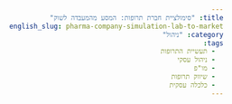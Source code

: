 ```yaml
---
title: "סימולציית חברת תרופות: המסע מהמעבדה לשוק"
english_slug: pharma-company-simulation-lab-to-market
category: "ניהול"
tags:
  - תעשיית התרופות
  - ניהול עסקי
  - מו"פ
  - שיווק תרופות
  - כלכלה עסקית
---
```

<!DOCTYPE html>
<html lang="he" dir="rtl">
<head>
    <meta charset="UTF-8">
    <meta name="viewport" content="width=device-width, initial-scale=1.0">
    <title>סימולציית חברת תרופות</title>
    <style>
        @import url('https://fonts.googleapis.com/css2?family=Heebo:wght@300;400;500;700&display=swap');

        body {
            font-family: 'Heebo', sans-serif;
            line-height: 1.7;
            margin: 0;
            padding: 20px;
            background: linear-gradient(135deg, #e0f7fa 0%, #b3e5fc 100%);
            color: #333;
            display: flex;
            justify-content: center;
            align-items: flex-start;
            min-height: 100vh;
        }
        .container {
            max-width: 900px;
            width: 100%;
            margin: auto;
            background: #ffffff;
            padding: 30px;
            border-radius: 12px;
            box-shadow: 0 8px 20px rgba(0, 0, 0, 0.1);
            overflow: hidden;
        }
        h1, h2 {
            color: #0277bd; /* Deep Sky Blue */
            text-align: center;
            margin-bottom: 20px;
            font-weight: 700;
        }
         h1 {
             font-size: 2.2rem;
         }
         h2 {
             font-size: 1.6rem;
             margin-top: 25px;
             border-bottom: 2px solid #e0f7fa;
             padding-bottom: 10px;
         }
        p {
            margin-bottom: 15px;
            font-size: 1.1rem;
        }

        .simulation-area {
            border: 1px solid #b3e5fc; /* Light blue border */
            padding: 25px;
            margin-top: 30px;
            border-radius: 8px;
            background-color: #f1f8e9; /* Light green background */
            box-shadow: inset 0 0 10px rgba(0, 0, 0, 0.05);
            transition: all 0.3s ease-in-out;
        }
         .simulation-area.processing {
             background-color: #fff9c4; /* Light yellow */
             border-color: #fbc02d; /* Yellow */
             animation: pulse 1.5s infinite alternate;
         }

        @keyframes pulse {
            from { box-shadow: inset 0 0 10px rgba(0, 0, 0, 0.05); }
            to { box-shadow: inset 0 0 15px rgba(251, 192, 45, 0.3); }
        }

        .status-panel {
            display: grid;
            grid-template-columns: repeat(auto-fit, minmax(150px, 1fr));
            gap: 15px;
            margin-bottom: 20px;
            padding: 15px;
            background-color: #e1f5fe; /* Extra light blue */
            border-radius: 8px;
            box-shadow: 0 2px 5px rgba(0,0,0,0.05);
        }
        .status-item {
            font-weight: 500;
            color: #01579b; /* Darker blue */
            font-size: 1rem;
            display: flex;
            flex-direction: column;
            align-items: center;
            text-align: center;
            padding: 8px;
            border: 1px solid #b3e5fc;
            border-radius: 5px;
            background-color: #ffffff;
        }
        .status-item span {
            font-weight: 700;
            color: #00796b; /* Teal */
            margin-top: 4px;
            font-size: 1.1rem;
             transition: color 0.3s ease;
        }
         .cash-gain span { color: #388e3c !important; } /* Green */
         .cash-loss span { color: #d32f2f !important; } /* Red */
         .reputation-gain span { color: #388e3c !important; } /* Green */
         .reputation-loss span { color: #d32f2f !important; } /* Red */


        .action-panel {
            display: flex;
            flex-wrap: wrap;
            justify-content: center;
            gap: 10px;
            margin-bottom: 20px;
        }
        .action-panel button {
            flex-grow: 1;
            min-width: 150px;
            padding: 12px 20px;
            background-color: #03a9f4; /* Light Blue */
            color: white;
            border: none;
            border-radius: 5px;
            cursor: pointer;
            font-size: 1.1rem;
            font-weight: 500;
            transition: background-color 0.3s ease, transform 0.1s ease;
            box-shadow: 0 2px 5px rgba(0,0,0,0.1);
        }
        .action-panel button:hover:not(:disabled) {
            background-color: #0288d1; /* Darker Light Blue */
            transform: translateY(-2px);
        }
         .action-panel button:active:not(:disabled) {
            transform: translateY(0);
            box-shadow: 0 1px 3px rgba(0,0,0,0.1);
         }
         .action-panel button:disabled {
            background-color: #bdbdbd; /* Grey */
            cursor: not-allowed;
            box-shadow: none;
            transform: none;
            opacity: 0.7;
        }

        .output-log {
            margin-top: 20px;
            padding: 15px;
            border: 1px solid #b2dfdb; /* Light teal */
            background-color: #e0f2f7; /* Extra light cyan */
            max-height: 250px;
            overflow-y: auto;
            border-radius: 8px;
            box-shadow: inset 0 0 8px rgba(0,0,0,0.05);
            font-size: 0.95rem;
        }
        .output-log div {
            margin-bottom: 10px;
            padding-bottom: 8px;
            border-bottom: 1px dashed #b2dfdb;
            opacity: 0; /* Start hidden for animation */
            transform: translateY(20px); /* Start below for animation */
            animation: logEntryFadeIn 0.5s ease forwards; /* Animation */
        }
        .output-log div:last-child {
            border-bottom: none;
            animation-delay: 0s !important; /* Ensure the latest is fastest */
        }
         /* Apply animation delay to previous entries */
        .output-log div:not(:last-child) {
             animation-delay: 0.1s; /* Stagger effect */
        }

        @keyframes logEntryFadeIn {
            to {
                opacity: 1;
                transform: translateY(0);
            }
        }

        .explanation-toggle {
            display: block;
            width: fit-content;
            margin: 30px auto;
            padding: 12px 25px;
            background-color: #4caf50; /* Green */
            color: white;
            border: none;
            border-radius: 5px;
            cursor: pointer;
            font-size: 1.1rem;
            font-weight: 500;
            transition: background-color 0.3s ease, transform 0.1s ease;
            box-shadow: 0 2px 5px rgba(0,0,0,0.1);
        }
        .explanation-toggle:hover {
            background-color: #388e3c; /* Darker green */
            transform: translateY(-2px);
        }
         .explanation-toggle:active {
             transform: translateY(0);
             box-shadow: 0 1px 3px rgba(0,0,0,0.1);
         }

        .explanation-content {
            display: none;
            margin-top: 20px;
            padding: 20px;
            border: 1px solid #cfd8dc; /* Light grey blue */
            border-radius: 8px;
            background-color: #eceff1; /* Extra light grey blue */
            line-height: 1.8;
            font-size: 1rem;
            box-shadow: 0 2px 5px rgba(0,0,0,0.05);
             animation: fadeIn 0.5s ease-out;
        }

        @keyframes fadeIn {
             from { opacity: 0; transform: translateY(10px); }
             to { opacity: 1; transform: translateY(0); }
        }

        .explanation-content h2 {
            text-align: right;
            color: #0277bd;
            margin-top: 15px;
            margin-bottom: 10px;
            border-bottom: none;
            padding-bottom: 0;
        }
         .explanation-content h3 {
             color: #00796b;
             margin-top: 15px;
             margin-bottom: 8px;
             font-size: 1.2rem;
             font-weight: 700;
         }
         .explanation-content ul {
            list-style-type: disc;
            padding-right: 20px;
            margin-bottom: 15px;
        }
         .explanation-content li {
            margin-bottom: 10px;
         }
         .explanation-content strong {
             font-weight: 700;
             color: #01579b;
         }

         .game-message {
             text-align: center;
             font-size: 1.5rem;
             font-weight: 700;
             margin-top: 20px;
             padding: 15px;
             border-radius: 8px;
         }
         .game-message.win {
             color: #1b5e20; /* Dark green */
             background-color: #e8f5e9; /* Extra light green */
             border: 2px solid #4caf50;
         }
         .game-message.lose {
             color: #b71c1c; /* Dark red */
             background-color: #ffebee; /* Extra light red */
             border: 2px solid #f44336;
         }

         /* Progress bar for simulation stages */
         .progress-bar-container {
             width: 100%;
             background-color: #e0e0e0;
             border-radius: 5px;
             margin-top: 15px;
             overflow: hidden;
             display: none; /* Hidden by default */
         }
         .progress-bar {
             height: 20px;
             width: 0%;
             background-color: #03a9f4;
             text-align: center;
             line-height: 20px;
             color: white;
             font-size: 0.9rem;
             transition: width 0.4s ease-in-out;
         }
          .simulation-area.processing .progress-bar-container {
              display: block; /* Show when processing */
          }


    </style>
</head>
<body>
    <div class="container">
        <h1>סימולציית חברת תרופות: המסע מהמעבדה לשוק</h1>
        <p>ברוכים הבאים לעולם המאתגר של תעשיית התרופות! אתם עומדים בראש חברת ביוטק חדשה עם הון ראשוני וחלום גדול: לגלות, לפתח ולהשיק תרופה שתשנה חיים. הדרך ארוכה ומפותלת, רצופה בהשקעות ענק, סיכונים מדעיים ורגולטוריים, ותחרות עזה. האם יש לכם את מה שנדרש כדי לנווט את החברה שלכם להצלחה?</p>
        <p>כל החלטה שתקבלו תעלה לכם כסף, תשפיע על המוניטין שלכם ותקדם (או תעצור) את התרופה שלכם בצנרת הפיתוח. הצליחו לאשר מספיק תרופות לפני שהכסף נגמר!</p>

        <div class="simulation-area" id="simulation-area">
            <h2>הסימולציה בפעולה</h2>
            <div class="status-panel">
                <div class="status-item" id="cash-status">מזומנים: <span id="cash">100,000,000</span>₪</div>
                <div class="status-item" id="reputation-status">מוניטין: <span id="reputation">50</span></div>
                <div class="status-item">תרופות מאושרות: <span id="approved-drugs">0</span></div>
                <div class="status-item">תרופה בפיתוח: <span id="drug-in-pipeline">אין</span></div>
                 <div class="status-item">שלב נוכחי: <span id="current-stage">התחלה</span></div>
            </div>

            <div class="progress-bar-container">
                 <div class="progress-bar" id="progress-bar"></div>
            </div>

            <div class="action-panel">
                <button id="start-rnd">התחל מחקר ופיתוח (10M₪)</button>
                 <button id="start-clinical-1" disabled>ניסוי קליני שלב I (20M₪)</button>
                 <button id="start-clinical-2" disabled>ניסוי קליני שלב II (50M₪)</button>
                 <button id="start-clinical-3" disabled>ניסוי קליני שלב III (100M₪)</button>
                 <button id="submit-regulation" disabled>הגש לאישור רגולטורי (5M₪)</button>
                 <button id="launch-marketing" disabled>השק לשוק (שיווק) (30M₪)</button>
            </div>

            <div class="output-log" id="log">
                <div>ברוכים הבאים למסע מרתק בעולם הפארמה! המטרה: לפתח תרופות מצילות חיים ולהצליח כלכלית. יש לכם 100 מיליון ₪ להתחלה. בהצלחה!</div>
            </div>

             <div class="game-message" id="game-message" style="display: none;"></div>
        </div>

        <button class="explanation-toggle" id="toggle-explanation">הצג הסבר על עולם תעשיית התרופות</button>

        <div class="explanation-content" id="explanation">
            <h2>הסבר: עולם תעשיית התרופות - מבט מעמיק</h2>
            <p>תעשיית התרופות היא אחת התעשיות המורכבות, המסוכנות (מבחינה פיננסית) והמשפיעות ביותר בעולם. היא דורשת שילוב נדיר של מדע פורץ דרך, ניהול סיכונים קפדני, הבנה רגולטורית עמוקה ויכולות שיווק אסטרטגיות. הסימולציה שבה שיחקתם היא מודל פשטני מאוד, אך היא נועדה להמחיש את האתגרים וההחלטות המרכזיות לאורך חיי פרויקט פיתוח תרופה.</p>

            <h3>שלבי המסע של תרופה חדשה:</h3>
            <ul>
                <li>
                    <strong>גילוי ומחקר ראשוני (Discovery & Preclinical):</strong> זהו שלב החיפוש אחר מולקולות פוטנציאליות לטיפול במחלה מסוימת. הוא כולל הבנת מנגנוני המחלה, זיהוי מטרות ביולוגיות רלוונטיות, וסינתזה או גילוי של תרכובות כימיות או ביולוגיות שיכולות להשפיע על אותן מטרות. לאחר מכן, מתבצעות בדיקות מעבדה ובדיקות ראשוניות על בעלי חיים (מחקר פרה-קליני) כדי לבחון בטיחות ויעילות ראשונית לפני המעבר לניסויים בבני אדם. זהו שלב יקר מאוד ועם שיעורי הצלחה נמוכים.
                </li>
                <li>
                    <strong>ניסויים קליניים (Clinical Trials) - על בני אדם:</strong> אם התרופה הפוטנציאלית עוברת את השלב הפרה-קליני בהצלחה, היא יכולה להתקדם לניסויים קליניים, המחולקים לשלבים:
                    <ul>
                        <li><strong>שלב I:</strong> מתמקד בעיקר בבטיחות. מעורבים בו קבוצה קטנה של מתנדבים בריאים (או לעיתים חולים במחלה קשה) כדי לבדוק את טווח המינון הבטוח, דרכי הספיגה והפינוי של התרופה בגוף. שיעור הכישלון בשלב זה גבוה יחסית, בעיקר מסיבות בטיחות.</li>
                        <li><strong>שלב II:</strong> בודק יעילות ראשונית ובטיחות בקבוצה גדולה יותר של חולים במחלה המיועדת. מטרתו למצוא את המינון האופטימלי ולהעריך האם יש סימן כלשהו שהתרופה אכן עובדת. זהו שלב קריטי ויקר, ושיעור הכישלון בו גבוה מאוד.</li>
                        <li><strong>שלב III:</strong> השלב הגדול והיקר ביותר. מעורבים בו מאות או אלפי חולים, לעיתים במרכזים רפואיים רבים ברחבי העולם. מטרתו להוכיח באופן חד משמעי את יעילות ובטיחות התרופה בהשוואה לפלצבו (תרופת דמה) או לתרופות קיימות. כישלון בשלב III הוא מכה אנושה לחברה.</li>
                    </ul>
                </li>
                <li>
                    <strong>הגשה לאישור רגולטורי (Regulatory Submission):</strong> אם התרופה צולחת את כל שלבי הניסויים הקליניים, החברה אוספת את כל המידע שנצבר ומגישה אותו לרשויות הרגולציה במדינות השונות (כמו ה-FDA בארה"ב, ה-EMA באירופה, או משרד הבריאות בישראל). הרשויות בוחנות בקפידה את הנתונים כדי לוודא שהתרופה בטוחה ויעילה לשימוש בציבור. תהליך הבדיקה ארוך ויסודי.
                </li>
                <li>
                    <strong>אישור והשקה מסחרית (Approval & Commercialization):</strong> לאחר קבלת האישור הרגולטורי, החברה יכולה להשיק את התרופה לשוק. שלב זה דורש השקעות ענק בשיווק, מכירות, ייצור והפצה. ההצלחה המסחרית תלויה בגורמים רבים, כולל התחרות בשוק, נגישות (הכללה בסל התרופות), ואסטרטגיית המחיר והשיווק.
                </li>
            </ul>

            <h3>האתגרים הגדולים:</h3>
            <ul>
                <li><strong>סיכון וכישלון:</strong> רוב מוחלט של הפרויקטים נכשלים בשלבים שונים, בעיקר בשלבים הקליניים. פיתוח תרופה אחת שלוקח 10-15 שנה עולה בממוצע מעל מיליארד דולר (כולל עלויות הכישלונות).</li>
                <li><strong>רגולציה מחמירה:</strong> דרישות הרשויות גבוהות ומשתנות, ותהליך האישור ארוך ויקר.</li>
                <li><strong>השקעות ענק:</strong> כל שלב דורש מימון משמעותי. חברות נדרשות לגייס הון רב שוב ושוב.</li>
                <li><strong>תחרות:</strong> חברות רבות מתחרות על פיתוח תרופות לאותן מחלות.</li>
                <li><strong>מודלים עסקיים:</strong> ההכנסות מגיעות רק שנים רבות לאחר תחילת ההשקעה, ותקופת הפטנט המגנה על הבלעדיות מוגבלת בזמן.</li>
            </ul>
            <p>כפי שראיתם בסימולציה, ניהול חברת תרופות הוא איזון עדין בין נטילת סיכונים מחושבים, ניהול פיננסי קפדני והתמדה מדעית. הצלחה בשוק זה יכולה להניב רווחים עצומים ולא פחות חשוב - להשפיע לטובה על בריאות מיליוני אנשים ברחבי העולם.</p>
        </div>
    </div>

    <script>
        const cashElement = document.getElementById('cash');
        const reputationElement = document.getElementById('reputation');
        const approvedDrugsElement = document.getElementById('approved-drugs');
        const drugInPipelineElement = document.getElementById('drug-in-pipeline');
        const currentStageElement = document.getElementById('current-stage');
        const logElement = document.getElementById('log');
        const simulationArea = document.getElementById('simulation-area');
        const progressBarContainer = document.getElementById('progress-bar-container');
        const progressBar = document.getElementById('progress-bar');
        const gameMessageElement = document.getElementById('game-message');

        const startRndButton = document.getElementById('start-rnd');
        const startClinical1Button = document.getElementById('start-clinical-1');
        const startClinical2Button = document.getElementById('start-clinical-2');
        const startClinical3Button = document.getElementById('start-clinical-3');
        const submitRegulationButton = document.getElementById('submit-regulation');
        const launchMarketingButton = document.getElementById('launch-marketing');

        const explanationToggle = document.getElementById('toggle-explanation');
        const explanationContent = document.getElementById('explanation');

        let gameState = {
            cash: 100000000, // Start with 100M
            reputation: 50, // 0-100
            approvedDrugs: 0,
            drugInPipeline: null, // null, 'R&D', 'Clinical I', 'Clinical II', 'Clinical III', 'Regulation', 'Approved', 'Failed'
            currentStage: 'התחלה',
            rndCost: 10000000, // 10M
            clinicalCost1: 20000000, // 20M
            clinicalCost2: 50000000, // 50M
            clinicalCost3: 100000000, // 100M
            regulationCost: 5000000, // 5M
            marketingCost: 30000000, // 30M
            rndSuccessRate: 0.3, // 30% chance
            clinicalSuccessRate1: 0.6, // 60% chance
            clinicalSuccessRate2: 0.5, // 50% chance
            clinicalSuccessRate3: 0.7, // 70% chance
            regulationApprovalRate: 0.8, // 80% chance
            revenuePerDrugPerCycle: 50000000, // 50M revenue per approved drug per 'cycle' (simplified)
            isProcessing: false,
            cycles: 0 // Track cycles for revenue
        };

        const stageDurations = {
            'R&D': 2000,
            'Clinical I': 3000,
            'Clinical II': 4000,
            'Clinical III': 5000,
            'Regulation': 4000
        };

        function updateUI() {
            // Animate cash/reputation changes
            animateValueChange(cashElement, gameState.cash);
            animateValueChange(reputationElement, gameState.reputation);

            approvedDrugsElement.textContent = gameState.approvedDrugs;
            drugInPipelineElement.textContent = getPipelineStatusText(gameState.drugInPipeline);
            currentStageElement.textContent = gameState.currentStage;

            // Disable all buttons initially if processing or game over
            const allButtons = [startRndButton, startClinical1Button, startClinical2Button, startClinical3Button, submitRegulationButton, launchMarketingButton];
            allButtons.forEach(button => button.disabled = true);

            if (gameState.isProcessing) {
                simulationArea.classList.add('processing');
                progressBarContainer.style.display = 'block';
            } else {
                simulationArea.classList.remove('processing');
                progressBarContainer.style.display = 'none';
                progressBar.style.width = '0%'; // Reset progress bar
                 progressBar.textContent = '';

                 if (gameState.cash <= 0) {
                     endGame(false); // Lose
                 } else if (gameState.approvedDrugs >= 3) { // Win condition: Approve 3 drugs
                     endGame(true); // Win
                 } else {
                    // Enable buttons based on current stage and funds
                    switch (gameState.drugInPipeline) {
                        case null:
                            startRndButton.disabled = gameState.cash < gameState.rndCost;
                            break;
                        case 'Clinical I':
                            startClinical1Button.disabled = gameState.cash < gameState.clinicalCost1;
                            break;
                        case 'Clinical II':
                            startClinical2Button.disabled = gameState.cash < gameState.clinicalCost2;
                            break;
                        case 'Clinical III':
                            startClinical3Button.disabled = gameState.cash < gameState.clinicalCost3;
                            break;
                         case 'Regulation':
                            submitRegulationButton.disabled = gameState.cash < gameState.regulationCost;
                            break;
                         case 'Approved':
                            launchMarketingButton.disabled = gameState.cash < gameState.marketingCost;
                            break;
                        case 'Failed': // If drug failed, allow starting new R&D
                            gameState.drugInPipeline = null;
                            gameState.currentStage = 'התחלה';
                            startRndButton.disabled = gameState.cash < gameState.rndCost;
                            break;
                    }
                    // Always allow R&D if pipeline is empty and have cash
                     if (gameState.drugInPipeline === null) {
                         startRndButton.disabled = gameState.cash < gameState.rndCost;
                     }
                 }
            }
        }

        function getPipelineStatusText(status) {
            switch (status) {
                case 'R&D': return 'במחקר ופיתוח';
                case 'Clinical I': return 'מוכן לניסוי קליני I';
                case 'Clinical II': return 'מוכן לניסוי קליני II';
                case 'Clinical III': return 'מוכן לניסוי קליני III';
                case 'Regulation': return 'מוכן להגשה רגולטורית';
                case 'Approved': return 'מוכן להשקה מסחרית';
                case 'Failed': return 'התרופה נכשלה';
                default: return 'אין';
            }
        }

        function logEvent(message, isImportant = false) {
            const entry = document.createElement('div');
            entry.textContent = message;
            if (isImportant) {
                entry.style.fontWeight = 'bold';
                 entry.style.color = '#01579b';
            }
            logElement.prepend(entry); // Add to the top

            // Apply animation delay progressively
            const logEntries = logElement.children;
            for(let i = 0; i < logEntries.length; i++) {
                logEntries[i].style.animationDelay = `${i * 0.1}s`;
            }

             // Clean up old entries if log gets too long
             while (logElement.children.length > 50) {
                 logElement.removeChild(logElement.lastChild);
             }
        }

        function handleFailure(stage) {
            const failureMessages = {
                'מחקר ופיתוח': 'פרויקט המחקר והפיתוח נכשל. המולקולה אינה מבטיחה.',
                'ניסוי קליני שלב I': 'ניסוי קליני שלב I נכשל בשל בעיות בטיחות בלתי צפויות.',
                'ניסוי קליני שלב II': 'ניסוי קליני שלב II לא הדגים יעילות מספקת בחולים.',
                'ניסוי קליני שלב III': 'ניסוי קליני שלב III נכשל בהוכחת יעילות ובטיחות מובהקת.',
                'בדיקה רגולטורית': 'הבקשה הרגולטורית נדחתה. נדרשים נתונים נוספים או שהפרויקט נכשל סופית.'
            };
            logEvent(`טרגדיה! ${failureMessages[stage] || `כישלון בשלב ${stage}.`}`, true);
            gameState.drugInPipeline = 'Failed';
            gameState.currentStage = 'כישלון';
            changeReputation(-10); // Lose significant reputation on failure
        }

        function changeCash(amount) {
            const cashStatusElement = document.getElementById('cash-status');
            const oldCash = gameState.cash;
            gameState.cash += amount;
            const newCash = gameState.cash;

            // Add class for visual feedback
            if (amount > 0) {
                cashStatusElement.classList.add('cash-gain');
            } else if (amount < 0) {
                cashStatusElement.classList.add('cash-loss');
            }

            // Remove class after animation (or a short delay)
            setTimeout(() => {
                cashStatusElement.classList.remove('cash-gain', 'cash-loss');
            }, 500); // Adjust delay as needed for CSS transition

            // Animate the number change (handled by updateUI calling animateValueChange)
        }

        function changeReputation(amount) {
             const reputationStatusElement = document.getElementById('reputation-status');
             const oldReputation = gameState.reputation;
             gameState.reputation = Math.max(0, Math.min(100, gameState.reputation + amount)); // Keep reputation between 0-100
             const newReputation = gameState.reputation;

             // Add class for visual feedback
             if (amount > 0) {
                 reputationStatusElement.classList.add('reputation-gain');
             } else if (amount < 0) {
                 reputationStatusElement.classList.add('reputation-loss');
             }

             // Remove class after animation
            setTimeout(() => {
                reputationStatusElement.classList.remove('reputation-gain', 'reputation-loss');
            }, 500); // Adjust delay

             // Animate the number change (handled by updateUI calling animateValueChange)
        }

        function animateValueChange(element, newValue) {
             const span = element.querySelector('span');
             const currentValue = parseFloat(span.textContent.replace(/[^0-9.-]+/g,"")); // Extract number, handle commas/₪
             const diff = newValue - currentValue;
             const duration = 500; // milliseconds
             const start = performance.now();

             function step(timestamp) {
                 const elapsed = timestamp - start;
                 const progress = Math.min(elapsed / duration, 1);
                 const easedProgress = progress < 0.5 ? 2 * progress * progress : -1 + (4 - 2 * progress) * progress; // Ease-in-out

                 const animatedValue = currentValue + diff * easedProgress;

                 if (element === cashElement) {
                      span.textContent = Math.round(animatedValue).toLocaleString() + '₪';
                 } else if (element === reputationElement) {
                      span.textContent = Math.round(animatedValue);
                 }


                 if (progress < 1) {
                     requestAnimationFrame(step);
                 } else {
                     // Ensure final value is exact
                      if (element === cashElement) {
                          span.textContent = Math.round(newValue).toLocaleString() + '₪';
                     } else if (element === reputationElement) {
                          span.textContent = Math.round(newValue);
                     }
                 }
             }

             requestAnimationFrame(step);
        }


        function runSimulationStage(stage, cost, successRate, reputationChangeSuccess, reputationChangeFailure, nextPipelineState, successMessage, failureMessage) {
            if (gameState.isProcessing) return;
            if (gameState.cash < cost) {
                logEvent('אין מספיק מזומנים לפעולה זו.');
                return;
            }

            changeCash(-cost);
            gameState.isProcessing = true;
            gameState.currentStage = `בביצוע: ${stage}`;
            logEvent(`התחלת שלב: ${stage}. עלות: ${cost.toLocaleString()}₪.`);
            updateUI();

            const duration = stageDurations[stage] || 3000; // Default duration
            let progress = 0;
            const interval = setInterval(() => {
                progress += (100 / (duration / 100)); // Increment based on duration
                if (progress > 100) progress = 100;
                progressBar.style.width = progress + '%';
                progressBar.textContent = `${Math.round(progress)}%`;
            }, 100); // Update progress every 100ms


            setTimeout(() => {
                 clearInterval(interval);
                 progressBar.style.width = '100%'; // Ensure it reaches 100%
                 progressBar.textContent = '100%';

                const success = Math.random() < successRate;
                gameState.isProcessing = false;

                if (success) {
                    logEvent(successMessage, true);
                    gameState.drugInPipeline = nextPipelineState;
                    gameState.currentStage = getPipelineStatusText(nextPipelineState);
                    changeReputation(reputationChangeSuccess);
                } else {
                    handleFailure(stage);
                    changeReputation(reputationChangeFailure);
                }

                // Add revenue from approved drugs after each cycle/action completes
                if (gameState.approvedDrugs > 0) {
                     const revenue = gameState.approvedDrugs * gameState.revenuePerDrugPerCycle;
                     changeCash(revenue);
                     logEvent(`הכנסות מחזוריות מתרופות מאושרות: +${revenue.toLocaleString()}₪.`);
                     gameState.cycles++;
                }


                updateUI();
            }, duration);
        }

        function endGame(isWin) {
            gameState.isProcessing = true; // Disable further actions
            const allButtons = [startRndButton, startClinical1Button, startClinical2Button, startClinical3Button, submitRegulationButton, launchMarketingButton];
            allButtons.forEach(button => button.disabled = true);

            gameMessageElement.style.display = 'block';
            if (isWin) {
                gameMessageElement.classList.add('win');
                gameMessageElement.textContent = `ניצחון מוחץ! אישרתם בהצלחה ${gameState.approvedDrugs} תרופות והפכתם לחברת פארמה מובילה! כל הכבוד!`;
                logEvent('🎉🎉🎉 ניצחון! החברה שלכם כבשה את השוק! 🎉🎉🎉', true);
            } else {
                gameMessageElement.classList.add('lose');
                gameMessageElement.textContent = `משחק נגמר! נגמר לכם הכסף לפני שהספקתם לאשר מספיק תרופות. עולם הפארמה אכזרי!`;
                logEvent('💔💔💔 משחק נגמר! אזל המזומנים. נסו שוב! 💔💔💔', true);
            }
             gameState.currentStage = isWin ? 'ניצחון' : 'הפסד';
             updateUI(); // Final UI update
        }


        // Event Listeners
        startRndButton.addEventListener('click', () => {
            runSimulationStage(
                'מחקר ופיתוח',
                gameState.rndCost,
                gameState.rndSuccessRate + (gameState.reputation / 200), // Slight boost from reputation
                5, // Rep gain on success
                -10, // Rep loss on failure
                'Clinical I',
                'פריצת דרך במעבדה! נמצאה מולקולה פוטנציאלית מבטיחה.',
                'פרויקט המחקר נכשל. המולקולה אינה יציבה/יעילה.'
            );
        });

        startClinical1Button.addEventListener('click', () => {
            runSimulationStage(
                'ניסוי קליני שלב I',
                gameState.clinicalCost1,
                gameState.clinicalSuccessRate1 + (gameState.reputation / 400), // Slight boost
                5,
                -10,
                'Clinical II',
                'שלב I הסתיים בהצלחה! התרופה נראית בטוחה לשימוש ראשוני.',
                'שלב I נכשל. התגלו תופעות לוואי חמורות מדי.'
            );
        });

         startClinical2Button.addEventListener('click', () => {
            runSimulationStage(
                'ניסוי קליני שלב II',
                gameState.clinicalCost2,
                gameState.clinicalSuccessRate2 + (gameState.reputation / 400), // Slight boost
                10,
                -10,
                'Clinical III',
                'שלב II הצליח! התרופה הדגימה יעילות משמעותית בקבוצת החולים.',
                'שלב II נכשל. התרופה לא הראתה יתרון מובהק על פני פלצבו/טיפול קיים.'
            );
        });

        startClinical3Button.addEventListener('click', () => {
            runSimulationStage(
                'ניסוי קליני שלב III',
                gameState.clinicalCost3,
                gameState.clinicalSuccessRate3 + (gameState.reputation / 400), // Slight boost
                15,
                -15,
                'Regulation',
                'ניסוי קליני שלב III הושלם בהצלחה! התרופה בטוחה ויעילה בקנה מידה גדול.',
                'שלב III נכשל. התוצאות לא עמדו בציפיות או התגלו סיכונים נוספים.'
            );
        });

        submitRegulationButton.addEventListener('click', () => {
            runSimulationStage(
                'בדיקה רגולטורית',
                gameState.regulationCost,
                gameState.regulationApprovalRate + (gameState.reputation / 400), // Slight boost
                20, // Big rep gain on approval
                -15, // Big rep loss on rejection
                'Approved', // If successful
                'חדשות מעולות! הרשויות הרגולטוריות אישרו את התרופה!',
                'הבקשה הרגולטורית נדחתה. נדרשים נתונים נוספים או שהפרויקט נעצר.' // Failure handled inside runSimulationStage for this step
            );
        });

        launchMarketingButton.addEventListener('click', () => {
             if (gameState.isProcessing) return;
             if (gameState.drugInPipeline !== 'Approved') {
                 logEvent('לא ניתן להשיק לשוק כעת.');
                 return;
             }
             if (gameState.cash < gameState.marketingCost) {
                 logEvent('אין מספיק מזומנים להשקה מסחרית גרנדיוזית!');
                 return;
             }

             changeCash(-gameState.marketingCost);
             gameState.currentStage = 'השקה מסחרית';
             logEvent(`מתחילים בהשקה מסחרית של התרופה! עלות שיווק ראשונית: ${gameState.marketingCost.toLocaleString()}₪.`);
             gameState.isProcessing = true; // Simulate marketing effort time

             const duration = 3000; // Simulate 3 seconds marketing push
             let progress = 0;
             const interval = setInterval(() => {
                 progress += (100 / (duration / 100));
                 if (progress > 100) progress = 100;
                 progressBar.style.width = progress + '%';
                 progressBar.textContent = `${Math.round(progress)}%`;
             }, 100);

             setTimeout(() => {
                 clearInterval(interval);
                 progressBar.style.width = '100%';
                 progressBar.textContent = '100%';

                 gameState.approvedDrugs += 1;
                 logEvent(`🎉🎉🎉 התרופה הושקה בהצלחה לשוק! היא תתחיל להניב הכנסות. 🎉🎉🎉`, true);
                 gameState.drugInPipeline = null; // Pipeline is now free for the next project
                 gameState.currentStage = 'מוכן לפרויקט חדש';
                 changeReputation(10); // Gain reputation from successful launch

                 // Add initial revenue from the first cycle of marketing
                 const initialRevenue = gameState.revenuePerDrugPerCycle;
                 changeCash(initialRevenue);
                 logEvent(`הכנסות ראשוניות מההשקה: +${initialRevenue.toLocaleString()}₪.`);

                 gameState.isProcessing = false;
                 gameState.cycles++; // Count this as a cycle

                 updateUI(); // Update after launch
             }, duration);
        });


        explanationToggle.addEventListener('click', () => {
            const isHidden = explanationContent.style.display === 'none' || explanationContent.style.display === '';
            explanationContent.style.display = isHidden ? 'block' : 'none';
            explanationToggle.textContent = isHidden ? 'הסתר הסבר על תעשיית התרופות' : 'הצג הסבר על עולם תעשיית התרופות';
        });

        // Initial UI update
        updateUI();

    </script>
</body>
</html>
```